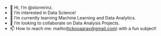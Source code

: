 - 👋 Hi, I’m @stormrinz.
- 👀 I’m interested in Data Science!
- 🌱 I’m currently learning Machine Learning and Data Analytics.
- 💞️ I’m looking to collaborate on Data Analysis Projects.
- 📫 How to reach me: mailto(tickooaarav@gmail.com) with a fun subject!

<!---
stormrinz/stormrinz is a ✨ special ✨ repository because its `README.md` (this file) appears on your GitHub profile.
You can click the Preview link to take a look at your changes.
--->
